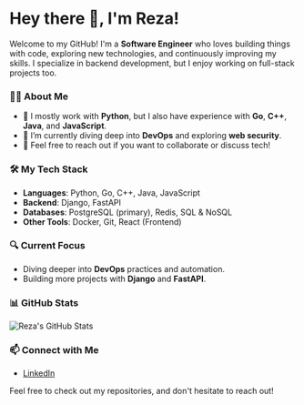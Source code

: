 # Hey there 👋, I'm Reza!

Welcome to my GitHub! I'm a **Software Engineer** who loves building things with code, exploring new technologies, and continuously improving my skills. I specialize in backend development, but I enjoy working on full-stack projects too.

### 👨‍💻 About Me

- 🚀 I mostly work with **Python**, but I also have experience with **Go**, **C++**, **Java**, and **JavaScript**.
- 🌱 I’m currently diving deep into **DevOps** and exploring **web security**.
- 💬 Feel free to reach out if you want to collaborate or discuss tech!

### 🛠️ My Tech Stack

- **Languages**: Python, Go, C++, Java, JavaScript
- **Backend**: Django, FastAPI
- **Databases**: PostgreSQL (primary), Redis, SQL & NoSQL
- **Other Tools**: Docker, Git, React (Frontend)

### 🔍 Current Focus

- Diving deeper into **DevOps** practices and automation.
- Building more projects with **Django** and **FastAPI**.

### 📊 GitHub Stats

![Reza's GitHub Stats](https://github-readme-stats.vercel.app/api?username=theycallmereza&show_icons=true&hide_title=true&count_private=true&hide=prs&theme=dark)

### 📫 Connect with Me

- [LinkedIn](https://www.linkedin.com/in/reza-heydari-12ba74173/)

Feel free to check out my repositories, and don't hesitate to reach out!
